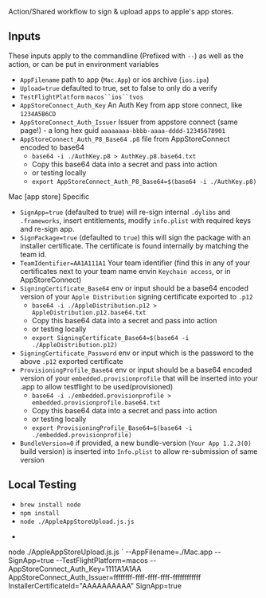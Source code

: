 Action/Shared workflow to sign & upload apps to apple's app stores.


Inputs
------------
These inputs apply to the commandline (Prefixed with `--`) as well as the action, or can be put in environment variables
- `AppFilename` path to app (`Mac.App`) or ios archive (`ios.ipa`)
- `Upload=true` defaulted to true, set to false to only do a verify
- `TestFlightPlatform` `macos``ios``tvos`
- `AppStoreConnect_Auth_Key` An Auth Key from app store connect, like `1234A5B6CD`
- `AppStoreConnect_Auth_Issuer` Issuer from appstore connect (same page!) - a long hex guid `aaaaaaaa-bbbb-aaaa-dddd-12345678901`
- `AppStoreConnect_Auth_P8_Base64` `.p8` file from AppStoreConnect encoded to base64
	- `base64 -i ./AuthKey.p8 > AuthKey.p8.base64.txt`
	- Copy this base64 data into a secret and pass into action
	- or testing locally
	- `export AppStoreConnect_Auth_P8_Base64=$(base64 -i ./AuthKey.p8)`
	
Mac [app store] Specific
- `SignApp=true` (defaulted to true) will re-sign internal `.dylibs` and `.frameworks`, insert entitlements, modify `info.plist` with required keys and re-sign app. 
- `SignPackage=true` (defaulted to `true`) this will sign the package with an installer certificate. The certificate is found internally by matching the team id.
- `TeamIdentifier=AA1A111A1` Your team identifier (find this in any of your certificates next to your team name envin `Keychain access`, or in AppStoreConnect)
- `SigningCertificate_Base64` env or input should be a base64 encoded version of your `Apple Distribution` signing certificate exported to `.p12`
	- `base64 -i ./AppleDistribution.p12 > AppleDistribution.p12.base64.txt`
	- Copy this base64 data into a secret and pass into action
	- or testing locally
	- `export SigningCertificate_Base64=$(base64 -i ./AppleDistribution.p12)`
- `SigningCertificate_Password` env or input which is the password to the above `.p12` exported certificate
- `ProvisioningProfile_Base64` env or input should be a base64 encoded version of your `embedded.provisionprofile` that will be inserted into your .app to allow testflight to be used(provisioned)
	- `base64 -i ./embedded.provisionprofile > embedded.provisionprofile.base64.txt`
	- Copy this base64 data into a secret and pass into action
	- or testing locally
	- `export ProvisioningProfile_Base64=$(base64 -i ./embedded.provisionprofile)`
- `BundleVersion=0` if provided, a new bundle-version (`Your App 1.2.3(0)` build version) is inserted into `Info.plist` to allow re-submission of same version

Local Testing
-----------------
- `brew install node`
- `npm install`
- `node ./AppleAppStoreUpload.js.js`
- ```
node ./AppleAppStoreUpload.js.js `
	--AppFilename=./Mac.app
	--SignApp=true
	--TestFlightPlatform=macos --AppStoreConnect_Auth_Key=1111A1A1AA AppStoreConnect_Auth_Issuer=ffffffff-ffff-ffff-ffff-ffffffffffff InstallerCertificateId="AAAAAAAAAA" SignApp=true

